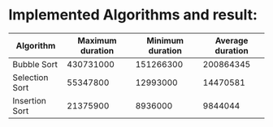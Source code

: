 # Implemented Algorithms and result:

|           Algorithm              | Maximum duration |   Minimum duration     | Average duration |
| -------------------------------- | ---------------- | ---------------------- | ---------------- |
|                      Bubble Sort |        430731000 |              151266300 |        200864345 |
|                   Selection Sort |         55347800 |               12993000 |         14470581 |
|                   Insertion Sort |         21375900 |                8936000 |          9844044 |